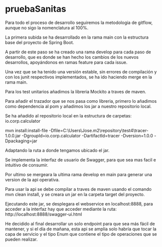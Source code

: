 # pruebaSanitas

Para todo el proceso de desarrollo seguiremos la metodologia de gitflow, aunque no sigo la nomenclatura al 100%.

La primera subida se ha desarrollado en la rama main con la estructura base del proyecto de Spring Boot. 

A partir de este paso se ha creado una rama develop para cada paso de desarrollo, que es donde se han hecho los cambios de los nuevos desarrollos, apoyándonos en ramas feature para cada issue.

Una vez que se ha tenido una versión estable, sin errores de compilación y con los junit respectivos implementados, se ha ido haciendo merge en la rama main.

Para los test unitarios añadimos la libreria Mockito a traves de maven.

Para añadir el trazador que se nos pasa como libreria, primero lo añadimos como dependencia al pom y añadimos los jar a nuestro repositorio local. 

Se ha añadido al repositorio local en la estructura de carpetas: io.corp.calculator

mvn install:install-file -Dfile=C:\Users\Jose\.m2\repository\test4\tracer-1.0.0.jar -DgroupId=io.corp.calculator -DartifactId=tracer -Dversion=1.0.0 -Dpackaging=jar

Adaptando la ruta a donde tengamos ubicado el jar.

Se implementa la interfaz de usuario de Swagger, para que sea mas facil e intuitivo de consumir.

Por ultimo se mergeara la ultima rama develop en main para generar una version de la api operativa.

Para usar la api se debe compilar a traves de maven usando el comando mvn clean install, y se creara un jar en la carpeta target del proyecto.

Ejecutando este jar, se desplegara el webservice en localhost:8888, para acceder a la interfaz hay que acceder mediante la ruta: http://localhost:8888/swagger-ui.html 

He decidido al final desarrollar un solo endpoint para que sea más fácil de mantener, y si el día de mañana, esta api se amplia solo habría que tocar la capa de servicio y el tipo Enum que contiene el tipo de operaciones que se pueden realizar.
